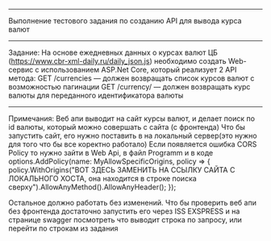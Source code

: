 **************
Выполнение тестового задания по созданию API для вывода курса валют
************
Задание: 
На основе ежедневных данных о курсах валют ЦБ (https://www.cbr-xml-daily.ru/daily_json.js) необходимо создать Web-сервис с использованием ASP.Net Core, который реализует 2 API метода:
GET /currencies — должен возвращать список курсов валют с возможностью пагинации
GET /currency/ — должен возвращать курс валюты для переданного идентификатора валюты
****************
Примечания:
Веб апи выводит на сайт курсы валют, и делает поиск по id валюты, который можно совершать с сайта (с фронтенда)
Что бы запустить сайт, его нужно поставить в на локальный сервер(это нужно для того что бы все коректно работало)
Если появляется ошибка CORS Policy то нужно зайти в Web Api, в файл Programm и в коде 
options.AddPolicy(name: MyAllowSpecificOrigins,
        policy =>
        {
            policy.WithOrigins("ВОТ ЗДЕСЬ ЗАМЕНИТЬ НА ССЫЛКУ САЙТА С ЛОКАЛЬНОГО ХОСТА, она находится в строке поиска сверху").AllowAnyMethod().AllowAnyHeader();
        });

  Остальное должно работать без изменений.
  Что бы проверить веб апи без фронтенда достаточно запустить его через ISS EXSPRESS и на странице swagger посмотреть что выводит строка по запросу, или перейти по строкам из задания